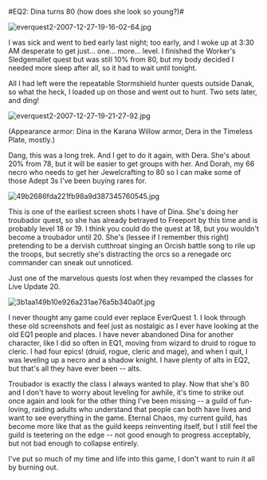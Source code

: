 #EQ2: Dina turns 80 (how does she look so young?)#

![everquest2-2007-12-27-19-16-02-64.jpg](http://westkarana.com/wp-content/uploads/2007/12/everquest2-2007-12-27-19-16-02-64.jpg)

I was sick and went to bed early last night; too early, and I woke up at 3:30 AM desperate to get just... one... more... level. I finished the Worker's Sledgemallet quest but was still 10% from 80, but my body decided I needed more sleep after all, so it had to wait until tonight.

All I had left were the repeatable Stormshield hunter quests outside Danak, so what the heck, I loaded up on those and went out to hunt. Two sets later, and ding!

![everquest2-2007-12-27-19-21-27-92.jpg](http://westkarana.com/wp-content/uploads/2007/12/everquest2-2007-12-27-19-21-27-92.jpg)

(Appearance armor: Dina in the Karana Willow armor, Dera in the Timeless Plate, mostly.)

Dang, this was a long trek. And I get to do it again, with Dera. She's about 20% from 78, but it will be easier to get groups with her. And Dorah, my 66 necro who needs to get her Jewelcrafting to 80 so I can make some of those Adept 3s I've been buying rares for.

![49b2686fda221fb98a9d387345760545.jpg](http://westkarana.com/wp-content/uploads/2007/12/49b2686fda221fb98a9d387345760545.jpg)

This is one of the earliest screen shots I have of Dina. She's doing her troubador quest, so she has already betrayed to Freeport by this time and is probably level 18 or 19. I think you could do the quest at 18, but you wouldn't become a troubador until 20. She's (lessee if I remember this right) pretending to be a dervish cutthroat singing an Orcish battle song to rile up the troops, but secretly she's distracting the orcs so a renegade orc commander can sneak out unnoticed.

Just one of the marvelous quests lost when they revamped the classes for Live Update 20.

![3b1aa149b10e926a231ae76a5b340a0f.jpg](http://westkarana.com/wp-content/uploads/2007/12/3b1aa149b10e926a231ae76a5b340a0f.jpg)

I never thought any game could ever replace EverQuest 1. I look through these old screenshots and feel just as nostalgic as I ever have looking at the old EQ1 people and places. I have never abandoned Dina for another character, like I did so often in EQ1, moving from wizard to druid to rogue to cleric. I had four epics! (druid, rogue, cleric and mage), and when I quit, I was leveling up a necro and a shadow knight. I have plenty of alts in EQ2, but that's all they have ever been -- alts.

Troubador is exactly the class I always wanted to play. Now that she's 80 and I don't have to worry about leveling for awhile, it's time to strike out once again and look for the other thing I've been missing -- a guild of fun-loving, raiding adults who understand that people can both have lives and want to see everything in the game. Eternal Chaos, my current guild, has become more like that as the guild keeps reinventing itself, but I still feel the guild is teetering on the edge -- not good enough to progress acceptably, but not bad enough to collapse entirely.

I've put so much of my time and life into this game, I don't want to ruin it all by burning out.


